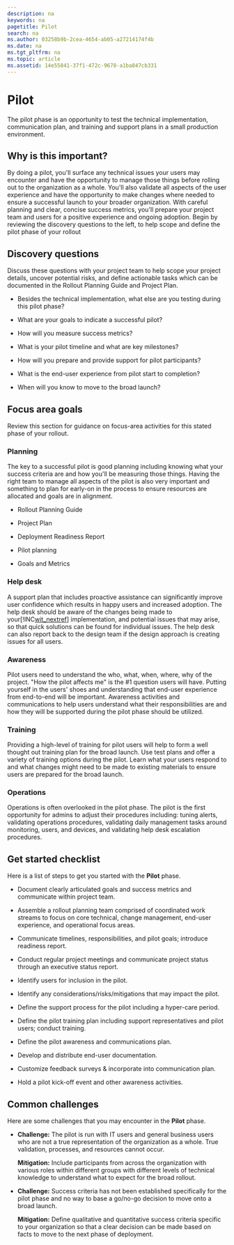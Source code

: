 ```yaml
---
description: na
keywords: na
pagetitle: Pilot
search: na
ms.author: 03258b9b-2cea-4654-ab05-a27214174f4b
ms.date: na
ms.tgt_pltfrm: na
ms.topic: article
ms.assetid: 14e55841-37f1-472c-9678-a1ba847cb331
---
```

# Pilot
The pilot phase is an opportunity to test the technical implementation, communication plan, and training and support plans in a small production environment.

## Why is this important?
By doing a pilot, you'll surface any technical issues your users may encounter and have the opportunity to manage those things before rolling out to the organization as a whole. You'll also validate all aspects of the user experience and have the opportunity to make changes where needed to ensure a successful launch to your broader organization. With careful planning and clear, concise success metrics, you'll prepare your project team and users for a positive experience and ongoing adoption.
Begin by reviewing the discovery questions to the left, to help scope and define the pilot phase of your rollout

## Discovery questions
Discuss these questions with your project team to help scope your project details, uncover potential risks, and define actionable tasks which can be documented in the  Rollout Planning Guide and Project Plan.

- Besides the technical implementation, what else are you testing during this pilot phase?

- What are your goals to indicate a successful pilot?

- How will you measure success metrics?

- What is your pilot timeline and what are key milestones?

- How will you prepare and provide support for pilot participants?

- What is the end-user experience from pilot start to completion?

- When will you know to move to the broad launch?

## Focus area goals
Review this section for guidance on focus-area activities for this stated phase of your rollout.

### Planning
The key to a successful pilot is good planning including knowing what your success criteria are and how you'll be measuring those things. Having the right team to manage all aspects of the pilot is also very important and something to plan for early-on in the process to ensure resources are allocated and goals are in alignment.

- Rollout Planning Guide

- Project Plan

- Deployment Readiness Report

- Pilot planning

- Goals and Metrics

### Help desk
A support plan that includes proactive assistance can significantly improve user confidence which results in happy users and increased adoption. The help desk should be aware of the changes being made to your[!INC[wit_nextref](../Token/wit_nextref_md.md)] implementation, and potential issues that may arise, so that quick solutions can be found for individual issues. The help desk can also report back to the design team if the design approach is creating issues for all users.

### Awareness
Pilot users need to understand the who, what, when, where, why of the project. "How the pilot affects me" is the #1 question users will have. Putting yourself in the users' shoes and understanding that end-user experience from end-to-end will be important. Awareness activities and communications to help users understand what their responsibilities are and how they will be supported during the pilot phase should be utilized.

### Training
Providing a high-level of training for pilot users will help to form a well thought out training plan for the broad launch. Use test plans and offer a variety of training options during the pilot. Learn what your users respond to and what changes might need to be made to existing materials to ensure users are prepared for the broad launch.

### Operations
Operations is often overlooked in the pilot phase. The pilot is the first opportunity for admins to adjust their procedures including: tuning  alerts, validating operations procedures, validating daily management tasks around monitoring, users, and devices, and validating help desk escalation procedures.

## Get started checklist
Here is a list of steps to get you started with the **Pilot** phase.

- Document clearly articulated goals and success metrics and communicate within project team.

- Assemble a rollout planning team comprised of coordinated work streams to focus on core technical, change management, end-user experience, and operational focus areas.

- Communicate timelines, responsibilities, and pilot goals; introduce readiness report.

- Conduct regular project meetings and communicate project status through an executive status report.

- Identify users for inclusion in the pilot.

- Identify any considerations/risks/mitigations that may impact the pilot.

- Define the support process for the pilot including a hyper-care period.

- Define the pilot training plan including support representatives and pilot users; conduct training.

- Define the pilot awareness and communications plan.

- Develop and distribute end-user documentation.

- Customize feedback surveys &amp; incorporate into communication plan.

- Hold a pilot kick-off event and other awareness activities.

## Common challenges
Here are some  challenges that you may encounter in the **Pilot** phase.

- **Challenge:** The pilot is run with IT users and general business users who are not a true representation of the organization as a whole. True validation, processes, and resources cannot occur.

   **Mitigation:** Include participants from across the organization with various roles within different groups with different levels of technical knowledge to understand what to expect for the broad rollout.

- **Challenge:** Success criteria has not been established specifically for the pilot phase and no way to base a go/no-go decision to move onto a broad launch.

   **Mitigation:** Define qualitative and quantitative success criteria specific to your organization so that a clear decision can be made based on facts to move to the next phase of deployment.

